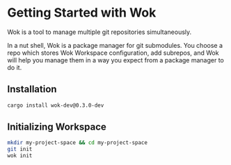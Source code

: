 # Getting Started with Wok

Wok is a tool to manage multiple git repositories simultaneously.

In a nut shell, Wok is a package manager for git submodules. You choose a repo which stores Wok Workspace configuration, add subrepos, and Wok will help you manage them in a way you expect from a package manager to do it.

## Installation

```sh
cargo install wok-dev@0.3.0-dev
```

## Initializing Workspace

```sh
mkdir my-project-space && cd my-project-space
git init
wok init
```
